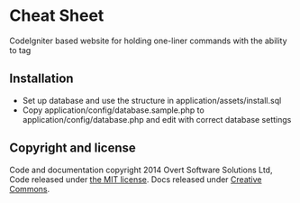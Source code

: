 Cheat Sheet
===========

CodeIgniter based website for holding one-liner commands with the ability to tag 


Installation
------------
* Set up database and use the structure in application/assets/install.sql
* Copy application/config/database.sample.php to application/config/database.php and edit with correct database settings


## Copyright and license

Code and documentation copyright 2014 Overt Software Solutions Ltd, Code released under [the MIT license](LICENSE). Docs released under [Creative Commons](docs/LICENSE).
